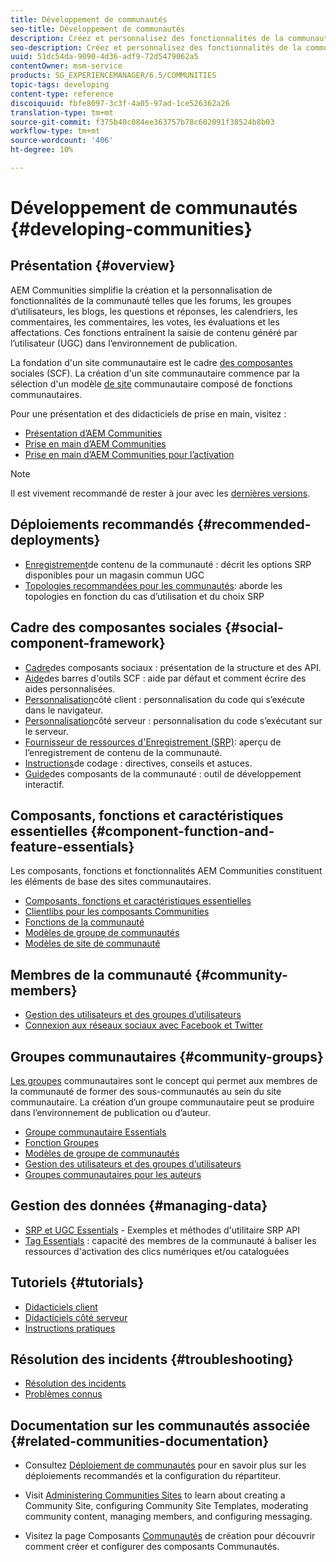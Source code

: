 ```yaml
---
title: Développement de communautés
seo-title: Développement de communautés
description: Créez et personnalisez des fonctionnalités de la communauté telles que des forums, des groupes d’utilisateurs, etc.
seo-description: Créez et personnalisez des fonctionnalités de la communauté telles que des forums, des groupes d’utilisateurs, etc.
uuid: 51dc54da-9090-4d36-adf9-72d5479062a5
contentOwner: msm-service
products: SG_EXPERIENCEMANAGER/6.5/COMMUNITIES
topic-tags: developing
content-type: reference
discoiquuid: fbfe8097-3c3f-4a05-97ad-1ce526362a26
translation-type: tm+mt
source-git-commit: f375b40c084ee363757b78c602091f38524b8b03
workflow-type: tm+mt
source-wordcount: '406'
ht-degree: 10%

---
```



# Développement de communautés  {#developing-communities}

## Présentation {#overview}

AEM Communities simplifie la création et la personnalisation de fonctionnalités de la communauté telles que les forums, les groupes d’utilisateurs, les blogs, les questions et réponses, les calendriers, les commentaires, les commentaires, les votes, les évaluations et les affectations. Ces fonctions entraînent la saisie de contenu généré par l’utilisateur (UGC) dans l’environnement de publication.

La fondation d&#39;un site [](overview.md#communitiessites) communautaire est le cadre [des composantes](scf.md) sociales (SCF). La création d&#39;un site communautaire commence par la sélection d&#39;un modèle [de site](sites-console.md) communautaire composé de fonctions [](functions.md)communautaires.

Pour une présentation et des didacticiels de prise en main, visitez :

* [Présentation d’AEM Communities](overview.md)
* [Prise en main d’AEM Communities](getting-started.md)
* [Prise en main d’AEM Communities pour l’activation](getting-started-enablement.md)

>[!NOTE]
> 
>Il est vivement recommandé de rester à jour avec les [dernières versions](deploy-communities.md#latest-releases).

## Déploiements recommandés {#recommended-deployments}

* [Enregistrement](working-with-srp.md)de contenu de la communauté : décrit les options SRP disponibles pour un magasin commun UGC
* [Topologies recommandées pour les communautés](topologies.md): aborde les topologies en fonction du cas d’utilisation et du choix SRP

## Cadre des composantes sociales {#social-component-framework}

* [Cadre](scf.md)des composants sociaux : présentation de la structure et des API.
* [Aide](handlebars-helpers.md)des barres d&#39;outils SCF : aide par défaut et comment écrire des aides personnalisées.
* [Personnalisation](client-customize.md)côté client : personnalisation du code qui s’exécute dans le navigateur.
* [Personnalisation](server-customize.md)côté serveur : personnalisation du code s’exécutant sur le serveur.
* [Fournisseur de ressources d&#39;Enregistrement (SRP)](srp.md): aperçu de l’enregistrement de contenu de la communauté.
* [Instructions](code-guide.md)de codage : directives, conseils et astuces.
* [Guide](components-guide.md)des composants de la communauté : outil de développement interactif.

## Composants, fonctions et caractéristiques essentielles {#component-function-and-feature-essentials}

Les composants, fonctions et fonctionnalités AEM Communities constituent les éléments de base des sites [](sites-console.md)communautaires.

* [Composants, fonctions et caractéristiques essentielles](essentials.md)
* [Clientlibs pour les composants Communities](clientlibs.md)
* [Fonctions de la communauté](functions.md)
* [Modèles de groupe de communautés](tools-groups.md)
* [Modèles de site de communauté](sites.md)

## Membres de la communauté {#community-members}

* [Gestion des utilisateurs et des groupes d’utilisateurs](users.md)
* [Connexion aux réseaux sociaux avec Facebook et Twitter](social-login.md)

## Groupes communautaires {#community-groups}

[Les groupes](overview.md#communitygroups) communautaires sont le concept qui permet aux membres de la communauté de former des sous-communautés au sein du site communautaire. La création d’un groupe communautaire peut se produire dans l’environnement de publication ou d’auteur.

* [Groupe communautaire Essentials](essentials-groups.md)
* [Fonction Groupes](functions.md#groups-function)
* [Modèles de groupe de communautés](tools-groups.md)
* [Gestion des utilisateurs et des groupes d’utilisateurs](users.md)
* [Groupes communautaires pour les auteurs](creating-groups.md)

## Gestion des données {#managing-data}

* [SRP et UGC Essentials](srp-and-ugc.md) - Exemples et méthodes d&#39;utilitaire SRP API
* [Tag Essentials](tag.md) : capacité des membres de la communauté à baliser les ressources d&#39;activation des clics numériques et/ou cataloguées

## Tutoriels {#tutorials}

* [Didacticiels client](tutorials.md#client-side-customization)
* [Didacticiels côté serveur](tutorials.md#server-side-customization)
* [Instructions pratiques](tutorials.md#how-to-instructions)

## Résolution des incidents {#troubleshooting}

* [Résolution des incidents](troubleshooting.md)
* [Problèmes connus](/help/release-notes/known-issues.md)

## Documentation sur les communautés associée {#related-communities-documentation}

* Consultez [Déploiement de communautés](deploy-communities.md) pour en savoir plus sur les déploiements recommandés et la configuration du répartiteur.

* Visit [Administering Communities Sites](administer-landing.md) to learn about creating a Community Site, configuring Community Site Templates, moderating community content, managing members, and configuring messaging.

* Visitez la page Composants [Communautés](author-communities.md) de création pour découvrir comment créer et configurer des composants Communautés.


